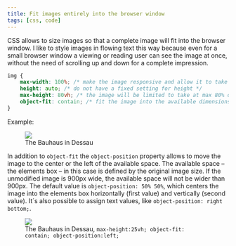 ```yaml
---
title: Fit images entirely into the browser window
tags: [css, code]
---
```

CSS allows to size images so that a complete image will fit into the browser window. I like to style images in flowing text this way because even for a small browser window a viewing or reading user can see the image at once, without the need of scrolling up and down for a complete impression. 

```css
img {
	max-width: 100%; /* make the image responsive and allow it to take at max 100% of the available width */
	height: auto; /* do not have a fixed setting for height */
	max-height: 80vh; /* the image will be limited to take at max 80% of the height of the browser window */
	object-fit: contain; /* fit the image into the available dimensions while preserving aspect ratio */
}
```

Example:

<figure>
<img src="/img/bauhaus/IMG_8431.jpg" style="max-width: 100%; height: auto; max-height: 80vh; object-fit: contain;">
<figcaption>The Bauhaus in Dessau</figcaption>
</figure>

In addition to `object-fit` the `object-position` property allows to move the image to the center or the left of the available space. The available space – the elements box – in this case is defined by the original image size. If the unmodified image is 900px wide, the available space will not be wider than 900px. The default value is `object-position: 50% 50%`, which centers the image into the elements box horizontally (first value) and vertically (second value). It´s also possible to assign text values, like `object-position: right bottom;`.

<figure>
<img src="/img/bauhaus/IMG_8431.jpg" style="max-width: 100%; height: auto; max-height: 25vh; object-fit: contain; object-position: left;">
<figcaption>The Bauhaus in Dessau, <code>max-height:25vh; object-fit: contain; object-position:left;</code></figcaption>
</figure>


